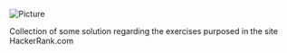 ![Picture](http://neiu.acm.org/wp-content/uploads/2014/11/hackerrank.png)

Collection of some solution regarding the exercises purposed in the site HackerRank.com
